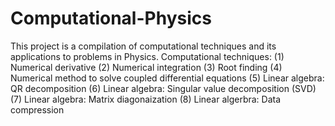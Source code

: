 # Computational-Physics
This project is a compilation of computational techniques and its applications to problems in Physics.
Computational techniques:
  (1) Numerical derivative
  (2) Numerical integration
  (3) Root finding
  (4) Numerical method to solve coupled differential equations
  (5) Linear algebra: QR decomposition
  (6) Linear algebra: Singular value decomposition (SVD)
  (7) Linear algebra: Matrix diagonaization
  (8) Linear algerbra: Data compression
  
  
